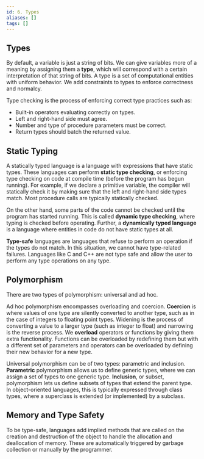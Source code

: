 ```yaml
---
id: 6. Types
aliases: []
tags: []
---
```


## Types

By default, a variable is just a string of bits. We can give variables more of a meaning by assigning them a **type**, which will correspond with a certain interpretation of that string of bits. A type is a set of computational entities with uniform behavior. We add constraints to types to enforce correctness and normalcy.

Type checking is the process of enforcing correct type practices such as:

- Built-in operators evaluating correctly on types.
- Left and right-hand side must agree.
- Number and type of procedure parameters must be correct.
- Return types should batch the returned value.
## Static Typing

A statically typed language is a language with expressions that have static types. These languages can perform **static type checking**, or enforcing type checking on code at compile time (before the program has begun running). For example, if we declare a primitive variable, the compiler will statically check it by making sure that the left and right-hand side types match. Most procedure calls are typically statically checked.

On the other hand, some parts of the code cannot be checked until the program has started running. This is called **dynamic type checking**, where typing is checked before operating. Further, a **dynamically typed language** is a language where entities in code do not have static types at all.

**Type-safe** languages are languages that refuse to perform an operation if the types do not match. In this situation, we cannot have type-related failures. Languages like C and C++ are not type safe and allow the user to perform any type operations on any type.

## Polymorphism

There are two types of polymorphism: universal and ad hoc.

Ad hoc polymorphism encompasses overloading and coercion. **Coercion** is where values of one type are silently converted to another type, such as in the case of integers to floating point types. Widening is the process of converting a value to a larger type (such as integer to float) and narrowing is the reverse process. We **overload** operators or functions by giving them extra functionality. Functions can be overloaded by redefining them but with a different set of parameters and operators can be overloaded by defining their new behavior for a new type.

Universal polymorphism can be of two types: parametric and inclusion. **Parametric** polymorphism allows us to define generic types, where we can assign a set of types to one generic type. **Inclusion**, or subset, polymorphism lets us define subsets of types that extend the parent type. In object-oriented languages, this is typically expressed through class types, where a superclass is extended (or implemented) by a subclass.

## Memory and Type Safety

To be type-safe, languages add implied methods that are called on the creation and destruction of the object to handle the allocation and deallocation of memory. These are automatically triggered by garbage collection or manually by the programmer.